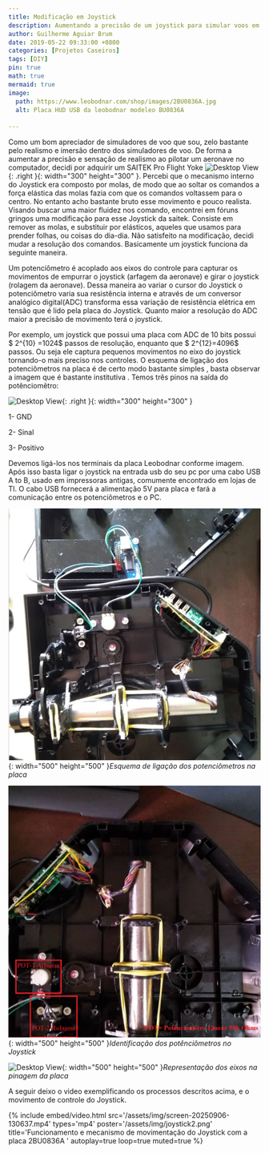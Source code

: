 ```yaml
---
title: Modificação em Joystick
description: Aumentando a precisão de um joystick para simular voos em simuladores de voo
author: Guilherme Aguiar Brum
date: 2019-05-22 09:33:00 +0800
categories: [Projetos Caseiros]
tags: [DIY]
pin: true
math: true
mermaid: true
image:
  path: https://www.leobodnar.com/shop/images/2BU0836A.jpg
  alt: Placa HUD USB da leobodnar modeleo BU0836A

---
```


Como um bom apreciador de simuladores de voo que sou, zelo bastante pelo realismo e imersão dentro dos simuladores de voo. De forma a aumentar a precisão e sensação de realismo ao pilotar um aeronave no computador, decidi por adquirir um SAITEK Pro Flight Yoke ![Desktop View](https://www.logitechstore.com.br/media/catalog/product/cache/105e6f420716e0751863c4b81f527d17/s/a/saitek_flight_yoke_system_5_.png){: .right }{: width="300" height="300" }. Percebi que o mecanismo interno do Joystick era composto por molas, de modo que ao soltar os comandos a força elástica das molas fazia com que os comandos voltassem para o centro. No entanto acho bastante bruto esse movimento e pouco realista. Visando buscar uma maior fluidez nos comando, encontrei em fóruns gringos uma modificação para esse Joystick da saitek. Consiste em remover as molas, e substituir por elásticos, aqueles que usamos para prender folhas, ou coisas do dia-dia. Não satisfeito na modificação, decidi mudar a resolução dos comandos. Basicamente um joystick funciona da seguinte maneira.


Um potenciômetro é acoplado aos eixos do controle para capturar os movimentos de empurrar o joystick (arfagem da aeronave) e girar o joystick (rolagem da aeronave). Dessa maneira ao variar o cursor do Joystick o potenciômetro varia sua resistência interna e através de um conversor analógico digital(ADC) transforma essa variação de resistência elétrica em tensão que é lido pela placa do Joystick. Quanto maior a resolução do ADC maior a precisão de movimento terá o joystick.

Por exemplo, um  joystick que possui uma placa com ADC de 10 bits possui $ 2^{10} =1024$ passos de resolução, enquanto que $ 2^{12}=4096$ passos. Ou seja ele captura pequenos movimentos no eixo do joystick tornando-o mais preciso nos controles.
O esquema de ligação dos potenciômetros na placa é de certo modo bastante simples , basta observar a imagem que é bastante institutiva . Temos três pinos na saída do potênciomêtro:

![Desktop View](https://www.leobodnar.com/shop/images/2BU0836A_06.jpg){: .right }{: width="300" height="300" }

1-	GND

2-	Sinal

3-	Positivo



Devemos ligá-los nos terminais da placa Leobodnar conforme imagem. Após isso basta ligar o joystick na entrada usb do seu pc por uma cabo USB A to B, usado em impressoras antigas, comumente encontrado em lojas de TI. O cabo USB fornecerá a alimentação 5V para placa e fará a comunicação entre os potenciômetros e o PC.

![Desktop View](assets/img/joystick1.png){: width="500" height="500" }_Esquema de ligação dos potenciômetros na placa_


![Desktop View](assets/img/joystick2.png){: width="500" height="500" }_Identificação dos potênciômetros no Joystick_

![Desktop View](https://www.leobodnar.com/shop/images/2BU0836A_09.jpg){: width="500" height="500" }_Representação dos eixos na pinagem da placa_



A seguir deixo o video exemplificando os processos descritos acima, e o movimento de controle do  Joystick.

{%
  include embed/video.html
  src='/assets/img/screen-20250906-130637.mp4'
  types='mp4'
  poster='/assets/img/joystick2.png'
  title='Funcionamento e mecanismo de movimentação do Joystick com a placa 2BU0836A '
  autoplay=true
  loop=true
  muted=true
%}